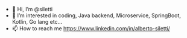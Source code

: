 - 👋 Hi, I’m @siletti
- 👀 I’m interested in coding, Java backend, Microservice, SpringBoot, Kotlin, Go lang etc...
- 📫 How to reach me https://www.linkedin.com/in/alberto-siletti/

<!---
siletti/siletti is a ✨ special ✨ repository because its `README.md` (this file) appears on your GitHub profile.
You can click the Preview link to take a look at your changes.
- 🌱 I’m currently ..learning ms, Kotlin, Angular, Go lang
--->
